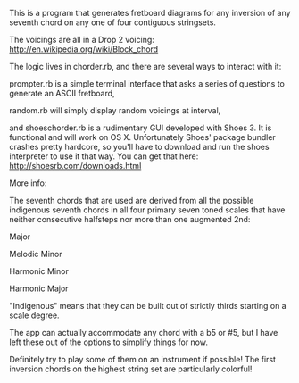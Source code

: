 This is a program that generates fretboard diagrams for any inversion of any seventh chord on any one of four contiguous stringsets. 

The voicings are all in a Drop 2 voicing: 
http://en.wikipedia.org/wiki/Block_chord

The logic lives in chorder.rb, and there are several ways to interact with it: 

prompter.rb is a simple terminal interface that asks a series of questions to generate an ASCII fretboard, 

random.rb will simply display random voicings at interval,

and shoeschorder.rb is a rudimentary GUI developed with Shoes 3. It is functional and will work on OS X. Unfortunately Shoes' package bundler crashes pretty hardcore, so you'll have to download and run the shoes interpreter to use it that way. You can get that here: http://shoesrb.com/downloads.html

More info:

The seventh chords that are used are derived from all the possible indigenous seventh chords in all four primary seven toned scales that have neither consecutive halfsteps nor more than one augmented 2nd:

Major

Melodic Minor

Harmonic Minor

Harmonic Major

"Indigenous" means that they can be built out of strictly thirds starting on a scale degree.

The app can actually accommodate any chord with a b5 or #5, but I have left these out of the options to simplify things for now.

Definitely try to play some of them on an instrument if possible! The first inversion chords on the highest string set are particularly colorful!


